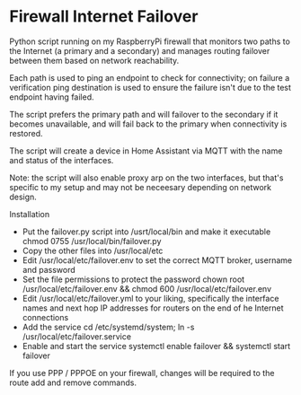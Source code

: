 # Firewall Internet Failover

Python script running on my RaspberryPi firewall that monitors two paths to the Internet (a primary and a secondary) and manages routing failover between them based on network reachability.

Each path is used to ping an endpoint to check for connectivity; on failure a verification ping destination is used to ensure the failure isn't due to the test endpoint having failed.

The script prefers the primary path and will failover to the secondary if it becomes unavailable, and will fail back to the primary when connectivity is restored.

The script will create a device in Home Assistant via MQTT with the name and status of the interfaces.

Note: the script will also enable proxy arp on the two interfaces, but that's specific to my setup and may not be neceesary depending on network design.

Installation


- Put the failover.py script into /usrt/local/bin and make it executable chmod 0755 /usr/local/bin/failover.py
- Copy the other files into /usr/local/etc 
- Edit /usr/local/etc/failover.env to set the correct MQTT broker, username and password
- Set the file permissions to protect the password chown root /usr/local/etc/failover.env && chmod 600 /usr/local/etc/failover.env
- Edit /usr/local/etc/failover.yml to your liking, specifically the interface names and next hop IP addresses for routers on the end of he Internet connections
- Add the service cd /etc/systemd/system; ln -s /usr/local/etc/failover.service
- Enable and start the service systemctl enable failover && systemctl start failover

If you use PPP / PPPOE on your firewall, changes will be required to the route add and remove commands.


